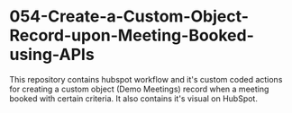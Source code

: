 # 054-Create-a-Custom-Object-Record-upon-Meeting-Booked-using-APIs
This repository contains hubspot workflow and it's custom coded actions for creating a custom object (Demo Meetings) record when a meeting booked with certain criteria. It also contains it's visual on HubSpot.

